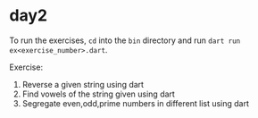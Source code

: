
# day2

To run the exercises, `cd` into the `bin` directory and run `dart run ex<exercise_number>.dart`.

Exercise:
1) Reverse a given string using dart
2) Find vowels of the string given using dart
3) Segregate even,odd,prime numbers in different list using dart

